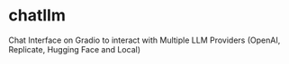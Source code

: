 # chatllm
Chat Interface on Gradio to interact with Multiple LLM Providers (OpenAI, Replicate, Hugging Face and Local)
